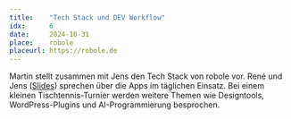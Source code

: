 ```yaml
---
title:    "Tech Stack und DEV Workflow"
idx:      6
date:     2024-10-31
place:    robole
placeurl: https://robole.de
---
```


Martin stellt zusammen mit Jens den Tech Stack von robole vor. René und Jens ([Slides](uploads/pixeltalk-6-dev-workflow-jens.pdf)) sprechen über die Apps im täglichen Einsatz. Bei einem kleinen Tischtennis-Turnier werden weitere Themen wie Designtools, WordPress-Plugins und AI-Programmierung besprochen.